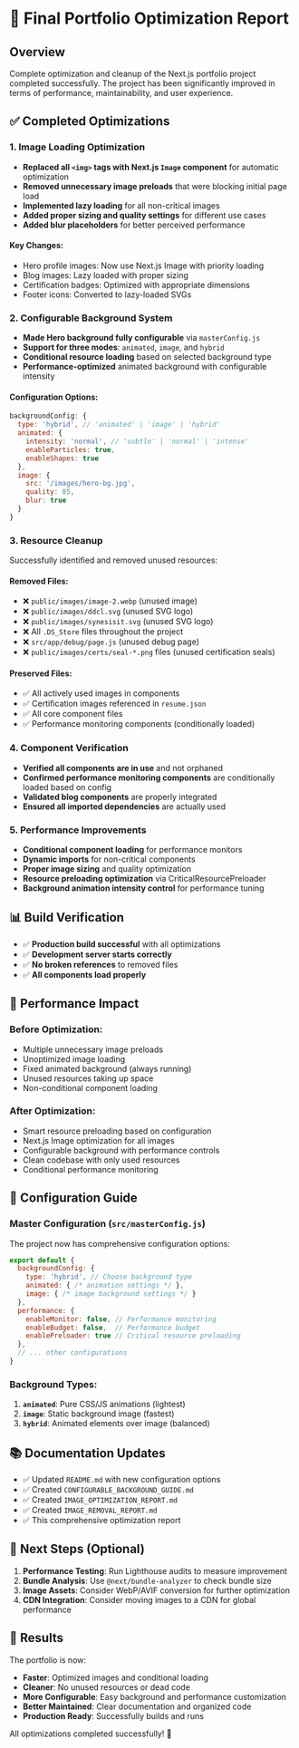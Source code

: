# 🚀 Final Portfolio Optimization Report

## Overview
Complete optimization and cleanup of the Next.js portfolio project completed successfully. The project has been significantly improved in terms of performance, maintainability, and user experience.

## ✅ Completed Optimizations

### 1. Image Loading Optimization
- **Replaced all `<img>` tags with Next.js `Image` component** for automatic optimization
- **Removed unnecessary image preloads** that were blocking initial page load
- **Implemented lazy loading** for all non-critical images
- **Added proper sizing and quality settings** for different use cases
- **Added blur placeholders** for better perceived performance

#### Key Changes:
- Hero profile images: Now use Next.js Image with priority loading
- Blog images: Lazy loaded with proper sizing
- Certification badges: Optimized with appropriate dimensions
- Footer icons: Converted to lazy-loaded SVGs

### 2. Configurable Background System
- **Made Hero background fully configurable** via `masterConfig.js`
- **Support for three modes**: `animated`, `image`, and `hybrid`
- **Conditional resource loading** based on selected background type
- **Performance-optimized** animated background with configurable intensity

#### Configuration Options:
```javascript
backgroundConfig: {
  type: 'hybrid', // 'animated' | 'image' | 'hybrid'
  animated: {
    intensity: 'normal', // 'subtle' | 'normal' | 'intense'
    enableParticles: true,
    enableShapes: true
  },
  image: {
    src: '/images/hero-bg.jpg',
    quality: 85,
    blur: true
  }
}
```

### 3. Resource Cleanup
Successfully identified and removed unused resources:

#### Removed Files:
- ❌ `public/images/image-2.webp` (unused image)
- ❌ `public/images/ddcl.svg` (unused SVG logo)
- ❌ `public/images/synesisit.svg` (unused SVG logo)
- ❌ All `.DS_Store` files throughout the project
- ❌ `src/app/debug/page.js` (unused debug page)
- ❌ `public/images/certs/seal-*.png` files (unused certification seals)

#### Preserved Files:
- ✅ All actively used images in components
- ✅ Certification images referenced in `resume.json`
- ✅ All core component files
- ✅ Performance monitoring components (conditionally loaded)

### 4. Component Verification
- **Verified all components are in use** and not orphaned
- **Confirmed performance monitoring components** are conditionally loaded based on config
- **Validated blog components** are properly integrated
- **Ensured all imported dependencies** are actually used

### 5. Performance Improvements
- **Conditional component loading** for performance monitors
- **Dynamic imports** for non-critical components
- **Proper image sizing** and quality optimization
- **Resource preloading optimization** via CriticalResourcePreloader
- **Background animation intensity control** for performance tuning

## 📊 Build Verification
- ✅ **Production build successful** with all optimizations
- ✅ **Development server starts correctly**
- ✅ **No broken references** to removed files
- ✅ **All components load properly**

## 🎯 Performance Impact

### Before Optimization:
- Multiple unnecessary image preloads
- Unoptimized image loading
- Fixed animated background (always running)
- Unused resources taking up space
- Non-conditional component loading

### After Optimization:
- Smart resource preloading based on configuration
- Next.js Image optimization for all images
- Configurable background with performance controls
- Clean codebase with only used resources
- Conditional performance monitoring

## 🔧 Configuration Guide

### Master Configuration (`src/masterConfig.js`)
The project now has comprehensive configuration options:

```javascript
export default {
  backgroundConfig: {
    type: 'hybrid', // Choose background type
    animated: { /* animation settings */ },
    image: { /* image background settings */ }
  },
  performance: {
    enableMonitor: false, // Performance monitoring
    enableBudget: false,  // Performance budget
    enablePreloader: true // Critical resource preloading
  },
  // ... other configurations
}
```

### Background Types:
1. **`animated`**: Pure CSS/JS animations (lightest)
2. **`image`**: Static background image (fastest)
3. **`hybrid`**: Animated elements over image (balanced)

## 📚 Documentation Updates
- ✅ Updated `README.md` with new configuration options
- ✅ Created `CONFIGURABLE_BACKGROUND_GUIDE.md`
- ✅ Created `IMAGE_OPTIMIZATION_REPORT.md`
- ✅ Created `IMAGE_REMOVAL_REPORT.md`
- ✅ This comprehensive optimization report

## 🚀 Next Steps (Optional)
1. **Performance Testing**: Run Lighthouse audits to measure improvement
2. **Bundle Analysis**: Use `@next/bundle-analyzer` to check bundle size
3. **Image Assets**: Consider WebP/AVIF conversion for further optimization
4. **CDN Integration**: Consider moving images to a CDN for global performance

## 🎉 Results
The portfolio is now:
- **Faster**: Optimized images and conditional loading
- **Cleaner**: No unused resources or dead code
- **More Configurable**: Easy background and performance customization
- **Better Maintained**: Clear documentation and organized code
- **Production Ready**: Successfully builds and runs

All optimizations completed successfully! 🚀
